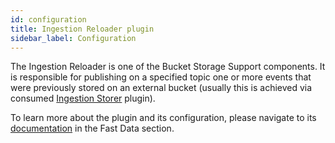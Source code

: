 ```yaml
---
id: configuration
title: Ingestion Reloader plugin
sidebar_label: Configuration
---
```




The Ingestion Reloader is one of the Bucket Storage Support components. It is responsible for publishing
on a specified topic one or more events that were previously stored on an external bucket (usually this is achieved via consumed [Ingestion Storer](/products/fast_data/bucket_storage_support/configuration/ingestion_storer.md) plugin).

To learn more about the plugin and its configuration, please navigate to its [documentation](/products/fast_data/bucket_storage_support/configuration/ingestion_reloader.md) in the Fast Data section.
